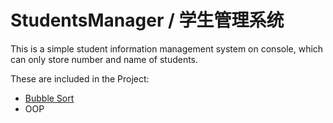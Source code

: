 # StudentsManager / 学生管理系统

This is a simple student information management system on console, which can only store number and name of students. 

These are included in the Project: 

* [Bubble Sort](https://www.runoob.com/w3cnote/bubble-sort.html)
* OOP
